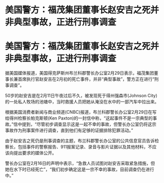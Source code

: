 # 美国警方：福茂集团董事长赵安吉之死并非典型事故，正进行刑事调查

# 美国警方：福茂集团董事长赵安吉之死并非典型事故，正进行刑事调查

据美国媒体报道，美国得克萨斯州布兰科郡警长办公室2月29日表示，福茂集团董事长兼首席执行官赵安吉在2月初的死亡事件，并非“典型事故”，警方正在进行“刑事调查”。

50岁的赵安吉是在2月11日午夜过后不久，被发现死于得州强森市(Johnson
City)的一处私人牧场的池塘中，当时救援人员把她从淹没在水中的一部汽车中拉出来。

根据美国消费者新闻与商业频道(CNBC)报道，布兰科郡警长办公室2月29日在写给得州检察长帕克斯顿(Ken
Paxton)的一封信中称，“这起事件不是一宗典型的事故。”信中提到，“尽管初步调查显示这是一起不幸的事故，但警长办公室仍将这宗事故作为刑事案件进行调查，直到他们有足够的证据排除犯罪活动。”

由于赵安吉之死仍是刑事调查的主题，布兰科郡警长办公室的公共信息官员告诉检察长，包括事件的警察报告、911报案记录、录音与影片证据以及其他材料，不应该向提出要求的媒体公开。

警长办公室在2月16日的声明中表示，“急救人员试图对赵安吉采取紧急措施，但她在水下时已经死亡”，“我们初步确定这是一宗不幸的事故，目前调查仍在进行中。”

